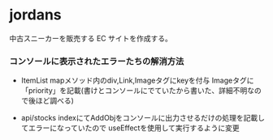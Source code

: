 # jordans

中古スニーカーを販売する EC サイトを作成する。


### コンソールに表示されたエラーたちの解消方法  
- ItemList
mapメソッド内のdiv,Link,Imageタグにkeyを付与
Imageタグに「priority」を記載(書けとコンソールにでていたから書いた、詳細不明なので後ほど調べる)

- api/stocks
indexにてAddObjをコンソールに出力させるだけの処理を記載してエラーになっていたので
useEffectを使用して実行するように変更
